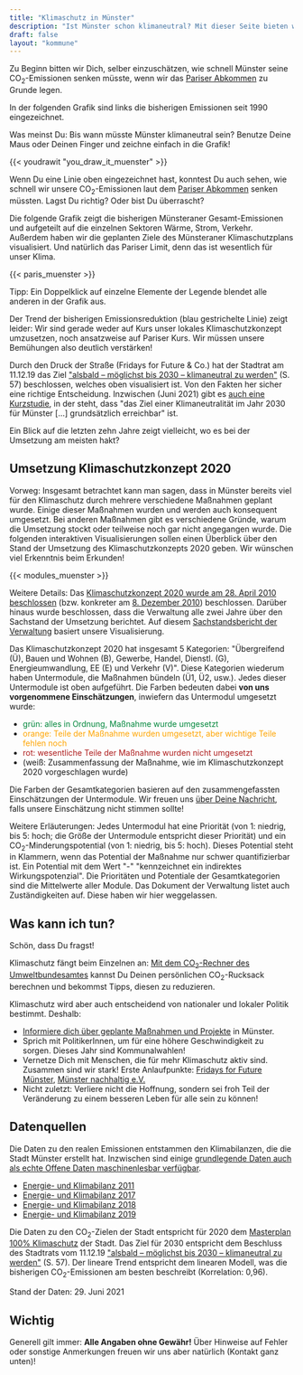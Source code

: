 ```yaml
---
title: "Klimaschutz in Münster"
description: "Ist Münster schon klimaneutral? Mit dieser Seite bieten wir interessierten MünsteranerInnen die Möglichkeit, sich schnell und einfach über Klimaschutz in Münster zu informieren."
draft: false
layout: "kommune"
---
```


Zu Beginn bitten wir Dich, selber einzuschätzen, wie schnell Münster seine
CO<sub>2</sub>-Emissionen senken müsste, wenn wir das [Pariser Abkommen](../../paris-limits) zu Grunde legen.

In der folgenden Grafik sind links die bisherigen Emissionen seit 1990 eingezeichnet.

Was meinst Du: Bis wann müsste Münster klimaneutral sein? Benutze Deine Maus oder Deinen Finger und zeichne einfach in die Grafik!

{{< youdrawit "you_draw_it_muenster" >}}

Wenn Du eine Linie oben eingezeichnet hast, konntest Du auch sehen, wie schnell wir unsere CO<sub>2</sub>-Emissionen laut dem [Pariser Abkommen](../../paris-limits) senken müssten. Lagst Du richtig? Oder bist Du überrascht?

Die folgende Grafik zeigt die bisherigen Münsteraner Gesamt-Emissionen und aufgeteilt auf die einzelnen Sektoren Wärme, Strom, Verkehr. Außerdem haben wir die geplanten Ziele des Münsteraner Klimaschutzplans visualisiert. Und natürlich das Pariser Limit, denn das ist wesentlich für unser Klima.

{{< paris_muenster >}}

Tipp: Ein Doppelklick auf einzelne Elemente der Legende blendet alle anderen in der Grafik aus.

Der Trend der bisherigen Emissionsreduktion (blau gestrichelte Linie) zeigt leider:
Wir sind gerade weder auf Kurs unser lokales Klimaschutzkonzept umzusetzen, noch ansatzweise auf Pariser Kurs.
Wir müssen unsere Bemühungen also deutlich verstärken!


Durch den Druck der Straße (Fridays for Future & Co.) hat der Stadtrat am 11.12.19 das Ziel ["alsbald –
möglichst bis 2030 – klimaneutral zu werden"](https://www.stadt-muenster.de/sessionnet/sessionnetbi/getfile.php?id=454393&type=do) (S. 57) beschlossen, welches oben visualisiert ist.
Von den Fakten her sicher eine richtige Entscheidung. Inzwischen (Juni 2021) gibt es [auch eine Kurzstudie](https://www.stadt-muenster.de/sessionnet/sessionnetbi/getfile.php?id=481747&type=do), in der steht, dass "das Ziel einer Klimaneutralität im Jahr 2030 für Münster [...] grundsätzlich erreichbar" ist.

Ein Blick auf die letzten zehn Jahre zeigt vielleicht, wo es bei der Umsetzung am meisten hakt?

## Umsetzung Klimaschutzkonzept 2020

Vorweg: Insgesamt betrachtet kann man sagen, dass in Münster bereits viel
für den Klimaschutz durch mehrere verschiedene Maßnahmen geplant wurde.
Einige dieser Maßnahmen wurden und werden auch konsequent umgesetzt.
Bei anderen Maßnahmen gibt es verschiedene Gründe, warum die Umsetzung
stockt oder teilweise noch gar nicht angegangen wurde. Die folgenden
interaktiven Visualisierungen sollen einen Überblick über den Stand der
Umsetzung des Klimaschutzkonzepts 2020 geben. Wir wünschen viel Erkenntnis
beim Erkunden!

{{< modules_muenster >}}

Weitere Details:
Das [Klimaschutzkonzept 2020 wurde am 28. April 2010 beschlossen](https://www.stadt-muenster.de/sessionnet/sessionnetbi/to0040.php?__ksinr=7271&toselect=96517)
(bzw. konkreter am [8. Dezember 2010](https://www.stadt-muenster.de/sessionnet/sessionnetbi/to0040.php?__ksinr=7276&toselect=102482))
beschlossen. Darüber hinaus wurde beschlossen, dass die Verwaltung alle
zwei Jahre über den Sachstand der Umsetzung berichtet. Auf diesem
[Sachstandsbericht der Verwaltung](https://www.stadt-muenster.de/sessionnet/sessionnetbi/getfile.php?id=435054&type=do) basiert unsere Visualisierung.

Das Klimaschutzkonzept 2020 hat insgesamt 5 Kategorien: "Übergreifend (Ü),
Bauen und Wohnen (B), Gewerbe, Handel, Dienstl. (G), Energieumwandlung, EE (E) und Verkehr (V)".
Diese Kategorien wiederum haben Untermodule, die Maßnahmen bündeln (Ü1, Ü2, usw.).
Jedes dieser Untermodule ist oben aufgeführt. Die Farben bedeuten
dabei **von uns vorgenommene Einschätzungen**, inwiefern das Untermodul umgesetzt
wurde:

- <span style="color:#01873B">grün: alles in Ordnung, Maßnahme wurde umgesetzt</span>
- <span style="color:orange">orange: Teile der Maßnahme wurden umgesetzt, aber wichtige Teile fehlen noch</span>
- <span style="color:#AE1B1B">rot: wesentliche Teile der Maßnahme wurden nicht umgesetzt</span>
- (weiß: Zusammenfassung der Maßnahme, wie im Klimaschutzkonzept 2020 vorgeschlagen wurde)

Die Farben der Gesamtkategorien basieren auf den zusammengefassten Einschätzungen der Untermodule. Wir freuen uns [über Deine Nachricht](mailto:ed.rofedoc@retsneum?subject=Klimawatch:%20Einschätzung%20falsch&body=Hallo%20Thomas,%0D%0A%0D%0Aich%20sehe%20folgendes%20anders:%20Dein%20Text.%0D%0A%0D%0AViele%20Grüße%0D%0AMaria%20Musterfrau), falls unsere Einschätzung nicht stimmen sollte!

Weitere Erläuterungen: Jedes Untermodul hat eine Priorität (von 1: niedrig,
bis 5: hoch; die Größe der Untermodule entspricht dieser Priorität) und ein  CO<sub>2</sub>-Minderungspotential (von 1: niedrig,
bis 5: hoch). Dieses Potential steht in Klammern, wenn das Potential der
Maßnahme nur schwer quantifizierbar ist. Ein Potential mit dem Wert "-"
"kennzeichnet ein indirektes Wirkungspotenzial". Die Prioritäten und Potentiale
der Gesamtkategorien sind die Mittelwerte aller Module. Das Dokument der Verwaltung
listet auch Zuständigkeiten auf. Diese haben wir hier weggelassen.


## Was kann ich tun?

Schön, dass Du fragst!

Klimaschutz fängt beim Einzelnen an: [Mit dem CO<sub>2</sub>-Rechner des Umweltbundesamtes](https://uba.co2-rechner.de/de_DE/) kannst Du Deinen persönlichen CO<sub>2</sub>-Rucksack berechnen und bekommst Tipps, diesen zu reduzieren.

Klimaschutz wird aber auch entscheidend von nationaler und lokaler Politik bestimmt.
Deshalb:

- [Informiere dich über geplante Maßnahmen und Projekte](https://www.stadt-muenster.de/klima/) in Münster.
- Sprich mit PolitikerInnen, um für eine höhere Geschwindigkeit zu sorgen. Dieses Jahr sind Kommunalwahlen!
- Vernetze Dich mit Menschen, die für mehr Klimaschutz aktiv sind. Zusammen sind wir stark! Erste Anlaufpunkte: [Fridays for Future Münster](https://fff-muenster.de/), [Münster nachhaltig e.V.](http://muenster-nachhaltig.de/)
- Nicht zuletzt: Verliere nicht die Hoffnung, sondern sei froh Teil der Veränderung zu einem besseren Leben für alle sein zu können!

## Datenquellen

Die Daten zu den realen Emissionen entstammen den Klimabilanzen, die die Stadt Münster erstellt hat. Inzwischen sind einige [grundlegende Daten auch als echte Offene Daten maschinenlesbar verfügbar](https://opendata.stadt-muenster.de/dataset/energie-und-klimaschutzbilanz-m%C3%BCnster).

- [Energie- und Klimabilanz 2011](https://www.stadt-muenster.de/sessionnet/sessionnetbi/vo0050.php?__kvonr=2004035809)
- [Energie- und Klimabilanz 2017](https://www.stadt-muenster.de/sessionnet/sessionnetbi/vo0050.php?__kvonr=2004044154)
- [Energie- und Klimabilanz 2018](https://www.stadt-muenster.de/fileadmin//user_upload/stadt-muenster/67_umwelt/pdf/klima/bericht-klimabilanz-2018.pdf)
- [Energie- und Klimabilanz 2019](https://www.stadt-muenster.de/fileadmin/user_upload/stadt-muenster/67_klima/pdf/Bericht-Klimabilanz_Stadt_Muenster_2019.pdf)


Die Daten zu den CO<sub>2</sub>-Zielen der Stadt entspricht für 2020 dem [Masterplan 100% Klimaschutz](https://www.stadt-muenster.de/klima/unser-klima-2050.html) der Stadt.
Das Ziel für 2030 entspricht dem Beschluss des Stadtrats vom 11.12.19 ["alsbald –
möglichst bis 2030 – klimaneutral zu werden"](https://www.stadt-muenster.de/sessionnet/sessionnetbi/getfile.php?id=454393&type=do) (S. 57).
Der lineare Trend entspricht dem linearen Modell, was die bisherigen CO<sub>2</sub>-Emissionen am besten beschreibt (Korrelation: 0,96).

Stand der Daten: 29. Juni 2021

## Wichtig

Generell gilt immer: **Alle Angaben ohne Gewähr!** Über Hinweise auf
Fehler oder sonstige Anmerkungen freuen wir uns aber natürlich (Kontakt ganz unten)!
